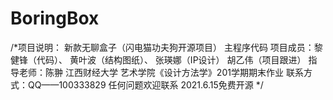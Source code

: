 # BoringBox
/*项目说明：
新款无聊盒子（闪电猫功夫狗开源项目）
主程序代码
项目成员：黎健锋（代码）、 黄叶波（结构图纸）、
        张瑛娜（IP设计） 胡乙伟（项目跟进）
指导老师：陈翀
江西财经大学 艺术学院《设计方法学》201学期期末作业 
联系方式：QQ——100333829
任何问题欢迎联系
2021.6.15免费开源
*/
